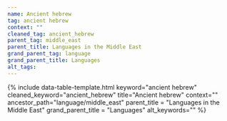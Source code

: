 ```yaml
---
name: Ancient hebrew
tag: ancient hebrew
context: ""
cleaned_tag: ancient_hebrew
parent_tag: middle_east
parent_title: Languages in the Middle East
grand_parent_tag: language
grand_parent_title: Languages
alt_tags: 
---
```


{% include data-table-template.html 
  keyword="ancient hebrew" 
  cleaned_keyword="ancient_hebrew" 
  title="Ancient hebrew"
  context=""
  ancestor_path="language/middle_east" 
  parent_title = "Languages in the Middle East"
  grand_parent_title = "Languages"
  alt_keywords=""
%}

